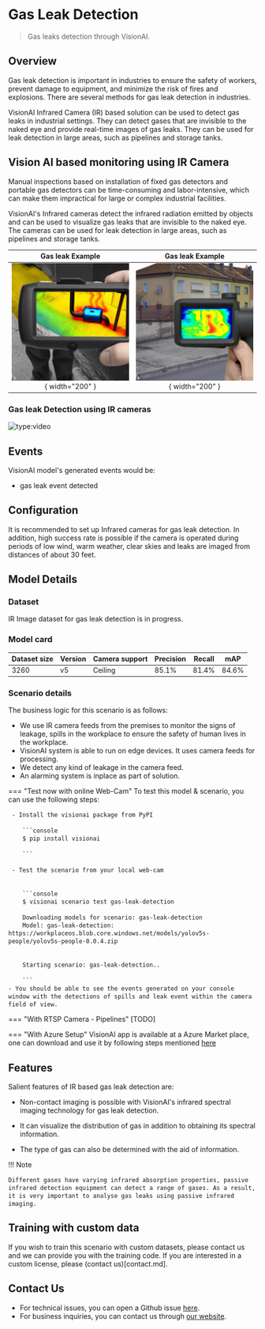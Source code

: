 # Gas Leak Detection 

> Gas leaks detection through VisionAI.

## Overview
Gas leak detection is important in industries to ensure the safety of workers, prevent damage to equipment, and minimize the risk of fires and explosions. There are several methods for gas leak detection in industries.

VisionAI Infrared Camera (IR) based solution can be used to detect gas leaks in industrial settings. They can detect gases that are invisible to the naked eye and provide real-time images of gas leaks. They can be used for leak detection in large areas, such as pipelines and storage tanks.

## Vision AI based monitoring using IR Camera

Manual inspections based on installation of fixed gas detectors and portable gas detectors can be time-consuming and labor-intensive, which can make them impractical for large or complex industrial facilities.

VisionAI's Infrared cameras detect the infrared radiation emitted by objects and can be used to visualize gas leaks that are invisible to the naked eye. The cameras can be used for leak detection in large areas, such as pipelines and storage tanks.
    



Gas leak Example            |  Gas leak Example
    :-------------------------:|:-------------------------:
    ![Gas leak](https://github.com/visionify/visionai-images/raw/main/visionai-images/gas-leak1.jpg "Detection of gas!"){ width="200" }  |  ![Gas leak](https://github.com/visionify/visionai-images/raw/main/visionai-images/gas-leak2.jpg "Detection of gas!"){ width="200" }

### Gas leak Detection using IR cameras 

![type:video](https://www.youtube.com/watch?v=GGJyRyaE6y4)
    
## Events

VisionAI model's generated events would be:
- gas leak event detected

## Configuration
It is recommended to set up Infrared cameras for gas leak detection. 
In addition, high success rate is possible if the camera is operated during periods of low wind, warm weather, clear skies and leaks are imaged from distances of about 30 feet.

## Model Details

### Dataset

IR Image dataset for gas leak detection is in progress.


### Model card

 <div class="table">
    <table class="fl-table">
        <thead>
        <tr><th>Dataset size</th>
            <th>Version</th>
            <th>Camera support</th>
            <th>Precision</th>
            <th>Recall</th>
            <th> mAP  </th>  
        </thead>
        <tbody>
        <tr>
            <td>3260</td>
            <td>v5</td>
            <td>Ceiling</td>
            <td>85.1% </td>
            <td>81.4% </td>
            <td>84.6% </td>
        </tr>
        </tbody>
    </table>
</div>

### Scenario details

The business logic for this scenario is as follows: 

- We use IR camera feeds from the premises to monitor the signs of leakage, spills in the workplace to ensure the safety of human lives in the workplace. 
- VisionAI system is able to run on edge devices. It uses camera feeds for processing. 
- We detect any kind of leakage in the camera feed.
- An alarming system is inplace as part of solution.



=== "Test now with online Web-Cam"
     To test this model & scenario, you can use the following steps:

     - Install the visionai package from PyPI
     
        ```console
        $ pip install visionai
        
        ```
     
     - Test the scenario from your local web-cam
     

        ```console
        $ visionai scenario test gas-leak-detection

        Downloading models for scenario: gas-leak-detection
        Model: gas-leak-detection: https://workplaceos.blob.core.windows.net/models/yolov5s-people/yolov5s-people-0.0.4.zip
        

        Starting scenario: gas-leak-detection..

        ```
    - You should be able to see the events generated on your console window with the detections of spills and leak event within the camera field of view.

=== "With RTSP Camera - Pipelines"
     [TODO]
 
=== "With Azure Setup"
     VisionAI app is available at a Azure Market place, one can download and use it by following steps mentioned [here](../overview/azure-managed-app.md)


## Features
Salient features of IR based gas leak detection are:
- Non-contact imaging is possible with VisionAI's infrared spectral imaging technology for gas leak detection. 

-  It can visualize the distribution of gas in addition to obtaining its spectral information. 

- The type of gas can also be determined with the aid of information. 

!!! Note

    Different gases have varying infrared absorption properties, passive infrared detection equipment can detect a range of gases. As a result, it is very important to analyse gas leaks using passive infrared imaging.

## Training with custom data
If you wish to train this scenario with custom datasets, please contact us and we can provide you with the training code. If you are interested in a custom license, please (contact us)[contact.md].


## Contact Us

- For technical issues, you can open a Github issue [here](https://github.com/visionify/visionai).
- For business inquiries, you can contact us through [our website](https://visionify.ai/contact).